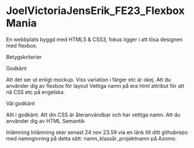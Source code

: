 # JoelVictoriaJensErik_FE23_FlexboxMania

En webbplats byggd med HTML5 & CSS3, fokus ligger i att lösa designen med flexbox.

Betygskriterier

Godkänt

Att det ser ut enligt mockup. Viss variation i färger etc är okej.
Att du använder dig av flexbox för layout
Vettiga namn på era html attribut för att nå CSS etc på engelska.

Väl godkänt

Allt i godkänt.
Att din CSS är återanvändbar och har vettiga namn.
Att du använder dig av HTML Semantik

Inlämning
Inlämning sker senast 24 nov 23.59 via en länk till ditt githubrepo med namngivning på detta sätt: namn_klassår_projektnamn på Azomo.
